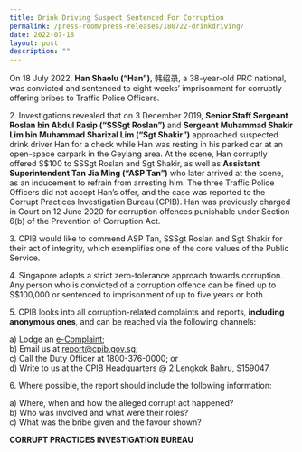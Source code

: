 ```yaml
---
title: Drink Driving Suspect Sentenced For Corruption
permalink: /press-room/press-releases/180722-drinkdriving/
date: 2022-07-18
layout: post
description: ""
---
```

On 18 July 2022, **Han Shaolu (“Han”)**, 韩绍录, a 38-year-old PRC national, was convicted and sentenced to eight weeks’ imprisonment for corruptly offering bribes to Traffic Police Officers.
 
2\. Investigations revealed that on 3 December 2019, **Senior Staff Sergeant Roslan bin Abdul Rasip (“SSSgt Roslan”)** and **Sergeant Muhammad Shakir Lim bin Muhammad Sharizal Lim (“Sgt Shakir”)** approached suspected drink driver Han for a check while Han was resting in his parked car at an open-space carpark in the Geylang area. At the scene, Han corruptly offered S$100 to SSSgt Roslan and Sgt Shakir, as well as **Assistant Superintendent Tan Jia Ming (“ASP Tan”)** who later arrived at the scene, as an inducement to refrain from arresting him. The three Traffic Police Officers did not accept Han’s offer, and the case was reported to the Corrupt Practices Investigation Bureau (CPIB). Han was previously charged in Court on 12 June 2020 for corruption offences punishable under Section 6(b) of the Prevention of Corruption Act.

3\.  CPIB would like to commend ASP Tan, SSSgt Roslan and Sgt Shakir for their act of integrity, which exemplifies one of the core values of the Public Service.

4\. Singapore adopts a strict zero-tolerance approach towards corruption. Any person
who is convicted of a corruption offence can be fined up to S$100,000 or sentenced to
imprisonment of up to five years or both. 

5\. CPIB looks into all corruption-related complaints and reports, **including anonymous ones**, and can be reached via the following channels:

a) Lodge an [e-Complaint](/e-services/e-complaint-for-corrupt-conduct);<br>
b) Email us at <a href="mailto:report@cpib.gov.sg" class="spamspan">report@cpib.gov.sg</a>;<br>
c) Call the Duty Officer at 1800-376-0000; or<br>
d) Write to us at the CPIB Headquarters @ 2 Lengkok Bahru, S159047.

6\.	Where possible, the report should include the following information:

a) Where, when and how the alleged corrupt act happened?<br>
b) Who was involved and what were their roles?<br>
c) What was the bribe given and the favour shown?

**CORRUPT PRACTICES INVESTIGATION BUREAU**